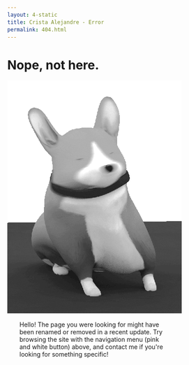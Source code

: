 ```yaml
---
layout: 4-static
title: Crista Alejandre - Error
permalink: 404.html
---
```

<div style="width: 640px; margin: 0 auto">

<h1>Nope, not here.</h1>

<img src="/images/404-corgi.gif">

<div style="width: 340px; float: left;margin-left: 2em;" class="fa-stack"><p>Hello! The page you were looking for might have been renamed or removed in a recent update. Try browsing the site with the navigation menu (pink and white button) above, and contact me if you're looking for something specific!</p></div>

</div>




